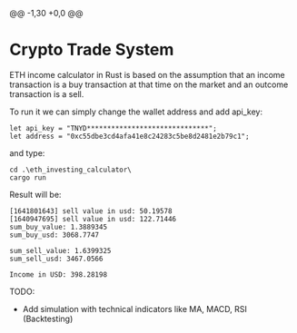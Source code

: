 @@ -1,30 +0,0 @@
# Crypto Trade System
ETH income calculator in Rust is based on the assumption that an income transaction is a buy transaction at that time on the market and an outcome transaction is a sell.

To run it we can simply change the wallet address and add api_key:
```
let api_key = "TNYD******************************";
let address = "0xc55dbe3cd4afa41e8c24283c5be8d2481e2b79c1";
```

and type:
```
cd .\eth_investing_calculator\
cargo run
```

Result will be:
```
[1641801643] sell value in usd: 50.19578
[1640947695] sell value in usd: 122.71446
sum_buy_value: 1.3889345
sum_buy_usd: 3068.7747

sum_sell_value: 1.6399325
sum_sell_usd: 3467.0566

Income in USD: 398.28198
```

TODO:
- Add simulation with technical indicators like MA, MACD, RSI (Backtesting)

